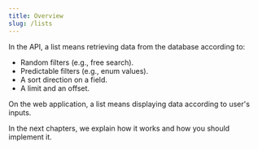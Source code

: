 ```yaml
---
title: Overview
slug: /lists
---
```


In the API, a list means retrieving data from the database according to:

* Random filters (e.g., free search).
* Predictable filters (e.g., enum values).
* A sort direction on a field.
* A limit and an offset.

On the web application, a list means displaying data according to user's inputs.

In the next chapters, we explain how it works and how you should implement it.